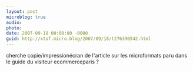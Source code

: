 ```yaml
---
layout: post
microblog: true
audio: 
photo: 
date: 2007-09-18 00:00:00 -0000
guid: http://xtof.micro.blog/2007/09/18/t276390542.html
---
```

cherche copie/impressionécran de l'article sur les microformats paru dans le guide du visiteur ecommerceparis ?
